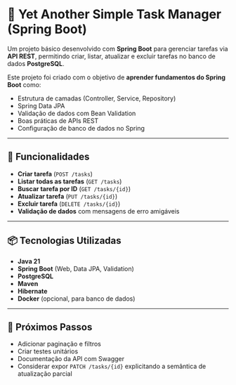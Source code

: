 # 📝 Yet Another Simple Task Manager (Spring Boot)

Um projeto básico desenvolvido com **Spring Boot** para gerenciar tarefas via **API REST**, permitindo criar, listar, atualizar e excluir tarefas no banco de dados **PostgreSQL**.

Este projeto foi criado com o objetivo de **aprender fundamentos do Spring Boot** como:
- Estrutura de camadas (Controller, Service, Repository)
- Spring Data JPA
- Validação de dados com Bean Validation
- Boas práticas de APIs REST
- Configuração de banco de dados no Spring

---

## 🚀 Funcionalidades

- **Criar tarefa** (`POST /tasks`)
- **Listar todas as tarefas** (`GET /tasks`)
- **Buscar tarefa por ID** (`GET /tasks/{id}`)
- **Atualizar tarefa** (`PUT /tasks/{id}`)
- **Excluir tarefa** (`DELETE /tasks/{id}`)
- **Validação de dados** com mensagens de erro amigáveis

---

## 📦 Tecnologias Utilizadas

- **Java 21**
- **Spring Boot** (Web, Data JPA, Validation)
- **PostgreSQL**
- **Maven**
- **Hibernate**
- **Docker** (opcional, para banco de dados)

---
## 📌 Próximos Passos

- Adicionar paginação e filtros
- Criar testes unitários
- Documentação da API com Swagger
- Considerar expor `PATCH /tasks/{id}` explicitando a semântica de atualização parcial